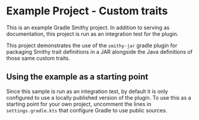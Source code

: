 # Example Project - Custom traits

This is an example Gradle Smithy project. In addition to serving as documentation,
this project is run as an integration test for the plugin.

This project demonstrates the use of the `smithy-jar` gradle plugin for packaging
Smithy trait definitions in a JAR alongside the Java definitions of those same custom
traits.

## Using the example as a starting point

Since this sample is run as an integration test, by default it is only configured
to use a locally published version of the plugin. To use this as a starting point
for your own project, uncomment the lines in `settings.gradle.kts` that configure
Gradle to use public sources.


